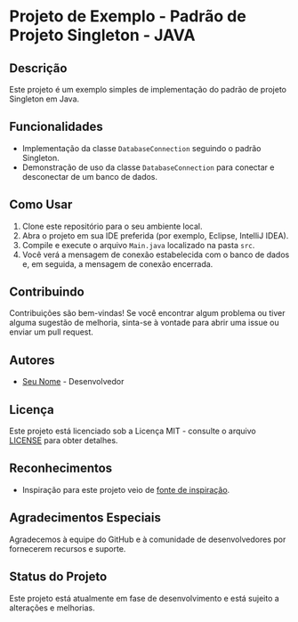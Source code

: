 # Projeto de Exemplo - Padrão de Projeto Singleton - JAVA

## Descrição
Este projeto é um exemplo simples de implementação do padrão de projeto Singleton em Java.

## Funcionalidades
- Implementação da classe `DatabaseConnection` seguindo o padrão Singleton.
- Demonstração de uso da classe `DatabaseConnection` para conectar e desconectar de um banco de dados.

## Como Usar
1. Clone este repositório para o seu ambiente local.
2. Abra o projeto em sua IDE preferida (por exemplo, Eclipse, IntelliJ IDEA).
3. Compile e execute o arquivo `Main.java` localizado na pasta `src`.
4. Você verá a mensagem de conexão estabelecida com o banco de dados e, em seguida, a mensagem de conexão encerrada.

## Contribuindo
Contribuições são bem-vindas! Se você encontrar algum problema ou tiver alguma sugestão de melhoria, sinta-se à vontade para abrir uma issue ou enviar um pull request.

## Autores
- [Seu Nome](https://github.com/mario-evangelista) - Desenvolvedor

## Licença
Este projeto está licenciado sob a Licença MIT - consulte o arquivo [LICENSE](LICENSE) para obter detalhes.

## Reconhecimentos
- Inspiração para este projeto veio de [fonte de inspiração](https://github.com/digitalinnovationone/lab-padroes-projeto-java).

## Agradecimentos Especiais
Agradecemos à equipe do GitHub e à comunidade de desenvolvedores por fornecerem recursos e suporte.

## Status do Projeto
Este projeto está atualmente em fase de desenvolvimento e está sujeito a alterações e melhorias.
